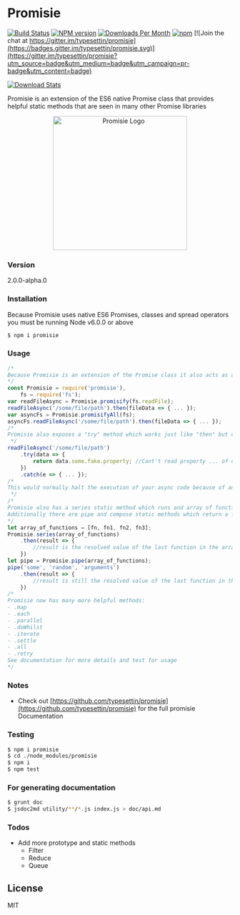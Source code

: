 # Promisie
[![Build Status](https://travis-ci.org/typesettin/promisie.svg?branch=master)](https://travis-ci.org/typesettin/promisie) [![NPM version](https://badge.fury.io/js/promisie.svg)](http://badge.fury.io/js/promisie) [![Downloads Per Month](https://img.shields.io/npm/dm/promisie.svg?maxAge=2592000)](https://www.npmjs.com/package/promisie) [![npm](https://img.shields.io/npm/dt/promisie.svg?maxAge=2592000)]() [![Join the chat at https://gitter.im/typesettin/promisie](https://badges.gitter.im/typesettin/promisie.svg)](https://gitter.im/typesettin/promisie?utm_source=badge&utm_medium=badge&utm_campaign=pr-badge&utm_content=badge)

[![Download Stats](https://nodei.co/npm/promisie.png?downloads=true&downloadRank=true)](https://www.npmjs.com/package/promisie)

Promisie is an extension of the ES6 native Promise class that provides helpful static methods that are seen in many other Promise libraries


<p style="text-align:center;"><img src="https://raw.githubusercontent.com/typesettin/promisie/master/doc/promisie.png" alt="Promisie Logo" width="300px" height="auto" style="margin:auto; text-align:center;"></p>

### Version
2.0.0-alpha.0
### Installation
Because Promisie uses native ES6 Promises, classes and spread operators you must be running Node v6.0.0 or above
```sh
$ npm i promisie
```
### Usage
```javascript
/*
Because Promisie is an extension of the Promise class it also acts as a Promise constructor and shares all prototype methods, but adds promisify and promisifyAll static methods
*/
const Promisie = require('promisie'),
    fs = require('fs');
var readFileAsync = Promisie.promisify(fs.readFile);
readFileAsync('/some/file/path').then(fileData => { ... });
var asyncFs = Promisie.promisifyAll(fs);
asyncFs.readFileAsync('/some/file/path').then(fileData => { ... });
/*
Promisie also exposes a "try" method which works just like "then" but conveniently wrapped in a try/catch block
 */
readFileAsync('/some/file/path')
	.try(data => {
		return data.some.fake.property; //Cant't read property ... of undefined
	})
	.catch(e => { ... });
/*
This would normally halt the execution of your async code because of an unhandled error but the "try" method properly rejects with the error
 */
/*
Promisie also has a series static method which runs and array of functions in series passing the result of each function to the next function.
Additionally there are pipe and compose static methods which return a function expecting arguments that will be passed to the first function in the series (compose reverses the order of the functions it is passed)
*/
let array_of_functions = [fn, fn1, fn2, fn3];
Promisie.series(array_of_functions)
    .then(result => {
        //result is the resolved value of the last function in the array
    })
let pipe = Promisie.pipe(array_of_functions);
pipe('some', 'random', 'arguments')
    .then(result => {
        //result is still the resolved value of the last function in the array with the difference being the first function will be passed the arguments of pipe()
    })
/*
Promisie now has many more helpful methods:
- .map
- .each
- .parallel
- .doWhilst
- .iterate
- .settle
- .all
- .retry
See documentation for more details and test for usage
*/
```
### Notes
* Check out [https://github.com/typesettin/promisie](https://github.com/typesettin/promisie) for the full promisie Documentation

### Testing
```sh
$ npm i promisie
$ cd ./node_modules/promisie
$ npm i
$ npm test
```
### For generating documentation
```sh
$ grunt doc
$ jsdoc2md utility/**/*.js index.js > doc/api.md
```
### Todos
- Add more prototype and static methods
    - Filter
    - Reduce
    - Queue

License
----

MIT
